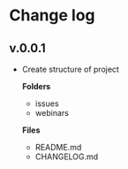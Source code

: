 # Change log

## v.0.0.1

- Create structure of project
  
  **Folders**
    - issues
    - webinars
  
  **Files**
    - README.md
    - CHANGELOG.md